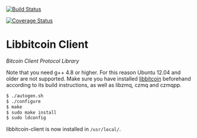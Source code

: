 [![Build Status](https://travis-ci.org/libbitcoin/libbitcoin-client.svg?branch=master)](https://travis-ci.org/libbitcoin/libbitcoin-client)

[![Coverage Status](https://coveralls.io/repos/libbitcoin/libbitcoin-client/badge.svg)](https://coveralls.io/r/libbitcoin/libbitcoin-client)

# Libbitcoin Client

*Bitcoin Client Protocol Library*

Note that you need g++ 4.8 or higher. For this reason Ubuntu 12.04 and older are not supported. Make sure you have installed [libbitcoin](https://github.com/libbitcoin/libbitcoin) beforehand according to its build instructions, as well as libzmq, czmq and czmqpp.

```sh
$ ./autogen.sh
$ ./configure
$ make
$ sudo make install
$ sudo ldconfig
```

libbitcoin-client is now installed in `/usr/local/`.
